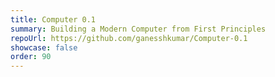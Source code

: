 ```yaml
---
title: Computer 0.1
summary: Building a Modern Computer from First Principles
repoUrl: https://github.com/ganesshkumar/Computer-0.1
showcase: false
order: 90
---
```


<!-- On-going project aiming at building a complete computer (Von Neumann architecture) provided that NAND gate and D flip-flop is given. The hardware of the computer has been completed and an assembler has been written to convert the assembly code to binary code.  -->
